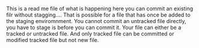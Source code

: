 This is a read me file of what is happening here
you can commit an existing filr without stagging.... That is possible for a file that has once be added to the staging enviromnment. 
You cannot commit an untracked file directly, you have to stage is before you can commit it.
Your file can either be a tracked or untracked file. And only tracked file can be committed or modified tracked file but not new file.
